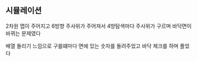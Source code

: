 ## 시뮬레이션

2차원 맵이 주어지고 6방향 주사위가 주어져서 4방탐색마다 주사위가 구르며 바닥면이 바뀌는 문제였다

배열 돌리기 느낌으로 구를떄마다 면에 있는 숫자를 돌려주었고 바닥 체크를 하며 풀었다
